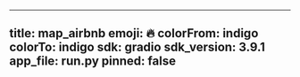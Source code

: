 
---
title: map_airbnb 
emoji: 🔥
colorFrom: indigo
colorTo: indigo
sdk: gradio
sdk_version: 3.9.1
app_file: run.py
pinned: false
---
